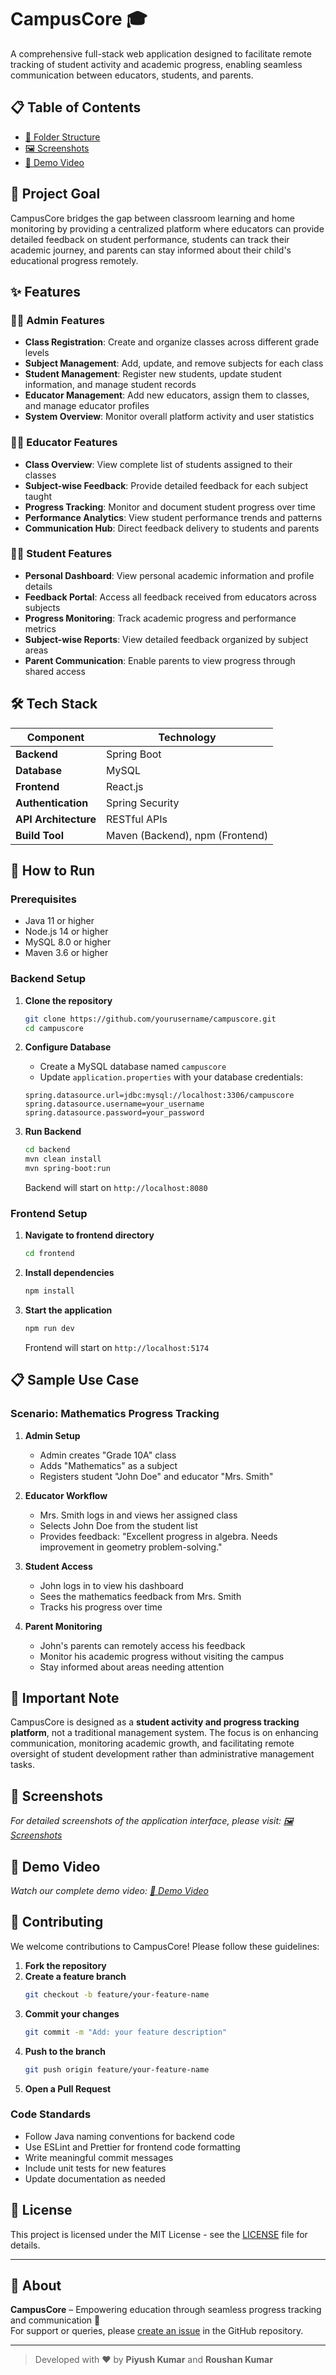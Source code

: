 # CampusCore 🎓

A comprehensive full-stack web application designed to facilitate remote tracking of student activity and academic progress, enabling seamless communication between educators, students, and parents.

## 📋 Table of Contents

- [📂 Folder Structure](./folder-structure.md)
- [🖼 Screenshots](./screenshots.md)
- [🎥 Demo Video](https://youtu.be/9H3C7isvIME)

## 🎯 Project Goal

CampusCore bridges the gap between classroom learning and home monitoring by providing a centralized platform where educators can provide detailed feedback on student performance, students can track their academic journey, and parents can stay informed about their child's educational progress remotely.

## ✨ Features

### 👨‍💼 Admin Features
- **Class Registration**: Create and organize classes across different grade levels
- **Subject Management**: Add, update, and remove subjects for each class
- **Student Management**: Register new students, update student information, and manage student records
- **Educator Management**: Add new educators, assign them to classes, and manage educator profiles
- **System Overview**: Monitor overall platform activity and user statistics

### 👩‍🏫 Educator Features
- **Class Overview**: View complete list of students assigned to their classes
- **Subject-wise Feedback**: Provide detailed feedback for each subject taught
- **Progress Tracking**: Monitor and document student progress over time
- **Performance Analytics**: View student performance trends and patterns
- **Communication Hub**: Direct feedback delivery to students and parents

### 👨‍🎓 Student Features
- **Personal Dashboard**: View personal academic information and profile details
- **Feedback Portal**: Access all feedback received from educators across subjects
- **Progress Monitoring**: Track academic progress and performance metrics
- **Subject-wise Reports**: View detailed feedback organized by subject areas
- **Parent Communication**: Enable parents to view progress through shared access

## 🛠 Tech Stack

| Component | Technology |
|-----------|------------|
| **Backend** | Spring Boot |
| **Database** | MySQL |
| **Frontend** | React.js |
| **Authentication** | Spring Security |
| **API Architecture** | RESTful APIs |
| **Build Tool** | Maven (Backend), npm (Frontend) | |


## 🚀 How to Run

### Prerequisites
- Java 11 or higher
- Node.js 14 or higher
- MySQL 8.0 or higher
- Maven 3.6 or higher

### Backend Setup

1. **Clone the repository**
   ```bash
   git clone https://github.com/yourusername/campuscore.git
   cd campuscore
   ```

2. **Configure Database**
   - Create a MySQL database named `campuscore`
   - Update `application.properties` with your database credentials:
   ```properties
   spring.datasource.url=jdbc:mysql://localhost:3306/campuscore
   spring.datasource.username=your_username
   spring.datasource.password=your_password
   ```

3. **Run Backend**
   ```bash
   cd backend
   mvn clean install
   mvn spring-boot:run
   ```
   Backend will start on `http://localhost:8080`

### Frontend Setup

1. **Navigate to frontend directory**
   ```bash
   cd frontend
   ```

2. **Install dependencies**
   ```bash
   npm install
   ```

3. **Start the application**
   ```bash
   npm run dev
   ```
   Frontend will start on `http://localhost:5174`

## 📋 Sample Use Case

### Scenario: Mathematics Progress Tracking

1. **Admin Setup**
   - Admin creates "Grade 10A" class
   - Adds "Mathematics" as a subject
   - Registers student "John Doe" and educator "Mrs. Smith"

2. **Educator Workflow**
   - Mrs. Smith logs in and views her assigned class
   - Selects John Doe from the student list
   - Provides feedback: "Excellent progress in algebra. Needs improvement in geometry problem-solving."

3. **Student Access**
   - John logs in to view his dashboard
   - Sees the mathematics feedback from Mrs. Smith
   - Tracks his progress over time

4. **Parent Monitoring**
   - John's parents can remotely access his feedback
   - Monitor his academic progress without visiting the campus
   - Stay informed about areas needing attention

## 📝 Important Note

CampusCore is designed as a **student activity and progress tracking platform**, not a traditional management system. 
The focus is on enhancing communication, monitoring academic growth, and facilitating remote oversight of student development rather than administrative management tasks.

## 📸 Screenshots

*For detailed screenshots of the application interface, please visit: [🖼 Screenshots](./screenshots.md)*

## 🎥 Demo Video

*Watch our complete demo video: [🎥 Demo Video](https://www.youtube.com/watch?v=your_video_id)*

## 🤝 Contributing

We welcome contributions to CampusCore! Please follow these guidelines:

1. **Fork the repository**
2. **Create a feature branch**
   ```bash
   git checkout -b feature/your-feature-name
   ```
3. **Commit your changes**
   ```bash
   git commit -m "Add: your feature description"
   ```
4. **Push to the branch**
   ```bash
   git push origin feature/your-feature-name
   ```
5. **Open a Pull Request**

### Code Standards
- Follow Java naming conventions for backend code
- Use ESLint and Prettier for frontend code formatting
- Write meaningful commit messages
- Include unit tests for new features
- Update documentation as needed

## 📄 License

This project is licensed under the MIT License - see the [LICENSE](LICENSE) file for details.

---

## 📣 About
**CampusCore** – Empowering education through seamless progress tracking and communication 🌟  
For support or queries, please [create an issue](https://github.com/Piyushkiwi/CampusCore/issues) in the GitHub repository.

---

> Developed with ❤️ by **Piyush Kumar** and **Roushan Kumar**

